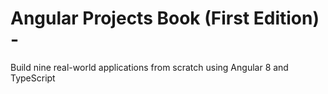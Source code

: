 # Angular Projects Book (First Edition) - 

Build nine real-world applications from scratch using Angular 8 and TypeScript
